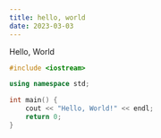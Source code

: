 ```yaml
---
title: hello, world
date: 2023-03-03
---
```


Hello, World

```c++
#include <iostream>

using namespace std;

int main() {
    cout << "Hello, World!" << endl;
    return 0;
}
```
 

